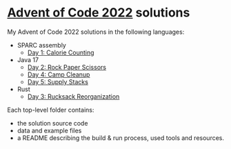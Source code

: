 # [Advent of Code 2022](https://adventofcode.com/2022) solutions

My Advent of Code 2022 solutions in the following languages:
- SPARC assembly
  - [Day 1: Calorie Counting](./01-sparc)
- Java 17
  - [Day 2: Rock Paper Scissors](./02-java)
  - [Day 4: Camp Cleanup](./04-java)
  - [Day 5: Supply Stacks](./05-java)
- Rust
  - [Day 3: Rucksack Reorganization](./03-rust)

Each top-level folder contains:
- the solution source code
- data and example files
- a README describing the build & run process, used tools and resources.
